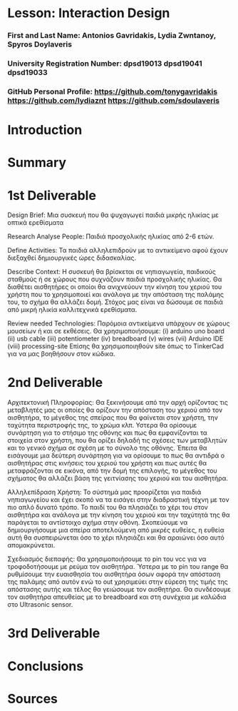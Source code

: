 # Lesson: Interaction Design

### First and Last Name: Antonios Gavridakis, Lydia Zwntanoy, Spyros Doylaveris
### University Registration Number: dpsd19013 dpsd19041 dpsd19033
### GitHub Personal Profile: https://github.com/tonygavridakis https://github.com/lydiaznt https://github.com/sdoulaveris

# Introduction


# Summary


# 1st Deliverable

Design Brief:
Μια συσκευή που θα ψυχαγωγεί παιδιά μικρής ηλικίας με οπτικά ερεθίσματα

Research
Analyse People: Παιδιά προσχολικής ηλικίας από 2-6 ετών.

Define Activities: Τα παιδιά αλληλεπιδρούν με το αντικείμενο αφού έχουν διεξαχθεί δημιουργικές ώρες διδασκαλίας.

Describe Context: Η συσκευή θα βρίσκεται σε νηπιαγωγεία, παιδικούς σταθμούς ή σε χώρους που συχνάζουν παιδιά προσχολικής ηλικίας. Θα διαθέτει αισθητήρες οι οποίοι θα ανιχνεύουν την κίνηση του χεριού του χρήστη που το χρησιμοποιεί και ανάλογα με την απόσταση της παλάμης του, το σχήμα θα αλλάζει δομή. Στόχος μας είναι να δώσουμε σε παιδιά από μικρή ηλικία καλλιτεχνικά ερεθίσματα.  

Review needed Technologies: 
Παρόμοια αντικείμενα υπάρχουν σε χώρους μουσείων ή και σε εκθέσεις. 
Θα χρησιμοποιήσουμε:
(i)     arduino uno board
(ii)    usb cable
(iii)   potentiometer
(iv)   breadboard
(v)    wires
(vii)  Arduino IDE
(viii) processing-site
Επίσης θα χρησιμοποιηθούν site όπως το TinkerCad για να μας βοηθήσουν στον κώδικα.


# 2nd Deliverable
Αρχιτεκτονική Πληροφορίας:
Θα ξεκινήσουμε από την αρχή ορίζοντας τις μεταβλητές μας οι οποίες θα ορίζουν την απόσταση του χεριού από τον αισθητήρα, το μέγεθος της σπείρας που θα φαίνεται στον χρήστη, την ταχύτητα περιστροφής της, το χρώμα κλπ. Υστερα θα ορίσουμε συνάρτηση για το στήσιμο της οθόνης και πως θα εμφανίζονται τα στοιχεία στον χρήστη, που θα ορίζει δηλαδή τις σχέσεις των μεταβλητών και το γενικό σχήμα σε σχέση με το σύνολο της οθόνης. Έπειτα θα εισάγουμε μια δεύτερη συνάρτηση για να ορίσουμε το πως θα αντιδρά ο αισθητήρας στις κινήσεις του χεριού του χρήστη και πως αυτές θα μεταφράζονται σε εικόνα, από την δομή της επιλογής, το μέγεθος του σχήματος θα αλλάζει βάση της γειτνίασης του χεριού και του αισθητήρα.

Αλληλεπίδραση Χρήστη:
Το σύστημά μας προορίζεται για παιδιά νηπιαγωγείου και έχει σκοπό να τα εισάγει στην διαδραστική τέχνη με τον πιο απλό δυνατό τρόπο. Το παιδί του θα πλησιάζει το χέρι του στον αισθητήρα και ανάλογα με την κίνηση του χεριού και την ταχύτητά της θα παράγεται το αντίστοιχο σχήμα στην οθόνη. Σκοπεύουμε να δημιουργήσουμε μια σπείρα αποτελούμενη από μικρές ευθείες, η ευθεία αυτή θα συσπειρώνεται όσο το χέρι πλησιάζει και θα αραιώνει όσο αυτό απομακρύνεται.

Σχεδιασμός διεπαφής:
Θα χρησιμοποιήσουμε το pin του vcc για να τροφοδοτήσουμε με ρεύμα τον αισθητήρα. Ύστερα με το pin του range θα ρυθμίσουμε την ευαισθησία του αισθητήρα όσων αφορά την απόσταση της παλάμης από αυτόν ενώ το out χρησιμεύει στην εύρεση της τιμής της απόστασης αυτής και τέλος θα γειώσουμε τον αισθητήρα. Θα συνδέσουμε τον αισθητήρα απευθείας με το breadboard και στη συνέχεια με καλώδια στο Ultrasonic sensor.



# 3rd Deliverable 


# Conclusions


# Sources
